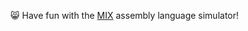 :smile_cat: Have fun with the [MIX](https://github.com/CyberZHG/MIXAL) assembly language simulator! 

